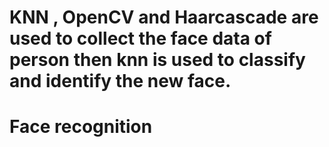 # KNN , OpenCV and Haarcascade are used to collect the face data of person then knn is used to classify and identify the new face. 
# Face recognition

